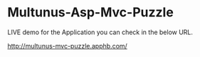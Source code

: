 Multunus-Asp-Mvc-Puzzle
=======================
LIVE demo for the Application you can check in the below URL.

http://multunus-mvc-puzzle.apphb.com/
